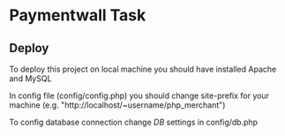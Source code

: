 Paymentwall Task
===============

Deploy
-------
To deploy this project on local machine you should have installed Apache and MySQL

In config file (config/config.php) you should change site-prefix for your machine (e.g. "http://localhost/~username/php_merchant")

To config database connection change *DB* settings in config/db.php




